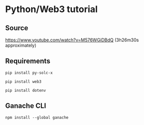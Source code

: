 # Python/Web3 tutorial

## Source

https://www.youtube.com/watch?v=M576WGiDBdQ (3h26m30s approximately)

## Requirements

```
pip install py-solc-x
```

```
pip install web3
```

```
pip install dotenv
```

## Ganache CLI

```
npm install --global ganache
```
